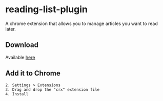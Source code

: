 # reading-list-plugin
A chrome extension that allows you to manage articles you want to read later. 

## Download
Available [here](http://github.com/laisvarejao/reading-list-plugin/blob/master/reading-list-plugin.crx)

## Add it to Chrome
```
2. Settings > Extensions
3. Drag and drop the "crx" extension file
4. Install
```
